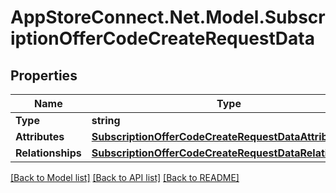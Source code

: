 # AppStoreConnect.Net.Model.SubscriptionOfferCodeCreateRequestData

## Properties

Name | Type | Description | Notes
------------ | ------------- | ------------- | -------------
**Type** | **string** |  | 
**Attributes** | [**SubscriptionOfferCodeCreateRequestDataAttributes**](SubscriptionOfferCodeCreateRequestDataAttributes.md) |  | 
**Relationships** | [**SubscriptionOfferCodeCreateRequestDataRelationships**](SubscriptionOfferCodeCreateRequestDataRelationships.md) |  | 

[[Back to Model list]](../README.md#documentation-for-models) [[Back to API list]](../README.md#documentation-for-api-endpoints) [[Back to README]](../README.md)

